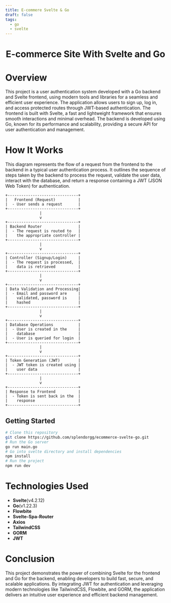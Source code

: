 ```yaml
---
title: E-commere Svelte & Go
draft: false
tags:
  - go
  - svelte
---
```


<h1 align="center">E-commerce Site With Svelte and Go </h1>

# Overview
This project is a user authentication system developed with a Go backend and Svelte frontend, using modern tools and libraries for a seamless and efficient user experience. The application allows users to sign up, log in, and access protected routes through JWT-based authentication. The frontend is built with Svelte, a fast and lightweight framework that ensures smooth interactions and minimal overhead. The backend is developed using Go, known for its performance and scalability, providing a secure API for user authentication and management.

# How It Works
This diagram represents the flow of a request from the frontend to the backend in a typical user authentication process. It outlines the sequence of steps taken by the backend to process the request, validate the user data, interact with the database, and return a response containing a JWT (JSON Web Token) for authentication.

```text
+-------------------------------+
|   Frontend (Request)          |
|  - User sends a request       |
+-------------------------------+
               |
               v
+-------------------------------+
| Backend Router                |
|  - The request is routed to   |
|    the appropriate controller |
+-------------------------------+
               |
               v
+-------------------------------+
| Controller (Signup/Login)     |
|  - The request is processed,  |
|    data is retrieved          |
+-------------------------------+
               |
               v
+-------------------------------+
| Data Validation and Processing|
|  - Email and password are     |
|    validated, password is     |
|    hashed                     |
+-------------------------------+
               |
               v
+-------------------------------+
| Database Operations           |
|  - User is created in the     |
|    database                   |
|  - User is queried for login  |
+-------------------------------+
               |
               v
+-------------------------------+
| Token Generation (JWT)        |
|  - JWT token is created using |
|    user data                  |
+-------------------------------+
               |
               v
+-------------------------------+
| Response to Frontend          |
|  - Token is sent back in the  |
|    response                   |
+-------------------------------+
```


## Getting Started
```bash
# Clone this repository
git clone https://github.com/splendorgg/ecommerce-svelte-go.git
# Run the Go server
go run main.go
# Go into svelte directory and install dependencies
npm install
# Run the project
npm run dev
```

# Technologies Used
- **Svelte**(v4.2.12)
- **Go**(v1.22.3)
- **Flowbite**
- **Svelte-Spa-Router**
- **Axios**
- **TailwindCSS**
- **GORM**
- **JWT**

# Conclusion
This project demonstrates the power of combining Svelte for the frontend and Go for the backend, enabling developers to build fast, secure, and scalable applications. By integrating JWT for authentication and leveraging modern technologies like TailwindCSS, Flowbite, and GORM, the application delivers an intuitive user experience and efficient backend management.
